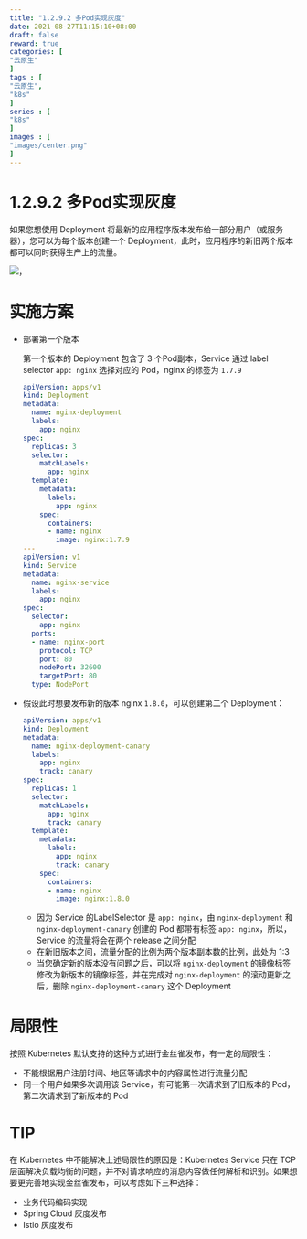 ```yaml
---
title: "1.2.9.2 多Pod实现灰度"
date: 2021-08-27T11:15:10+08:00
draft: false
reward: true
categories: [
"云原生"
]
tags : [
"云原生",
"k8s"
]
series : [
"k8s"
]
images : [
"images/center.png"
]
---
```


# 1.2.9.2 多Pod实现灰度

如果您想使用 Deployment 将最新的应用程序版本发布给一部分用户（或服务器），您可以为每个版本创建一个 Deployment，此时，应用程序的新旧两个版本都可以同时获得生产上的流量。

![，](http://picgo.6and.ltd/img/%EF%BC%8C.png)

# 实施方案

- 部署第一个版本

  第一个版本的 Deployment 包含了 3 个Pod副本，Service 通过 label selector `app: nginx` 选择对应的 Pod，nginx 的标签为 `1.7.9`

  ```yaml
  apiVersion: apps/v1
  kind: Deployment
  metadata:
    name: nginx-deployment
    labels:
      app: nginx
  spec:
    replicas: 3
    selector:
      matchLabels:
        app: nginx
    template:
      metadata:
        labels:
          app: nginx
      spec:
        containers:
        - name: nginx
          image: nginx:1.7.9
  ---
  apiVersion: v1
  kind: Service
  metadata:
    name: nginx-service
    labels:
      app: nginx
  spec:
    selector:
      app: nginx
    ports:
    - name: nginx-port
      protocol: TCP
      port: 80
      nodePort: 32600
      targetPort: 80
    type: NodePort
  ```

- 假设此时想要发布新的版本 nginx `1.8.0`，可以创建第二个 Deployment：

  ```yaml
  apiVersion: apps/v1
  kind: Deployment
  metadata:
    name: nginx-deployment-canary
    labels:
      app: nginx
      track: canary
  spec:
    replicas: 1
    selector:
      matchLabels:
        app: nginx
        track: canary
    template:
      metadata:
        labels:
          app: nginx
          track: canary
      spec:
        containers:
        - name: nginx
          image: nginx:1.8.0
  ```

  - 因为 Service 的LabelSelector 是 `app: nginx`，由 `nginx-deployment` 和 `nginx-deployment-canary` 创建的 Pod 都带有标签 `app: nginx`，所以，Service 的流量将会在两个 release 之间分配
  - 在新旧版本之间，流量分配的比例为两个版本副本数的比例，此处为 1:3
  - 当您确定新的版本没有问题之后，可以将 `nginx-deployment` 的镜像标签修改为新版本的镜像标签，并在完成对 `nginx-deployment` 的滚动更新之后，删除 `nginx-deployment-canary` 这个 Deployment

# 局限性

按照 Kubernetes 默认支持的这种方式进行金丝雀发布，有一定的局限性：

- 不能根据用户注册时间、地区等请求中的内容属性进行流量分配
- 同一个用户如果多次调用该 Service，有可能第一次请求到了旧版本的 Pod，第二次请求到了新版本的 Pod

# TIP

在 Kubernetes 中不能解决上述局限性的原因是：Kubernetes Service 只在 TCP 层面解决负载均衡的问题，并不对请求响应的消息内容做任何解析和识别。如果想要更完善地实现金丝雀发布，可以考虑如下三种选择：

- 业务代码编码实现
- Spring Cloud 灰度发布
- Istio 灰度发布